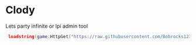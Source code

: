 # Clody

Lets party infinite or lpi admin tool 

```lua
 loadstring(game:HttpGet("https://raw.githubusercontent.com/Bobrocks12330/Clody/refs/heads/main/Script"))()
```
